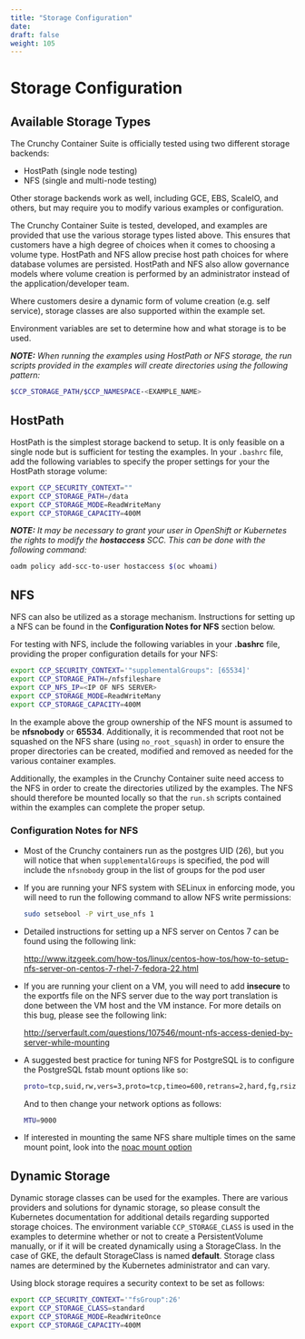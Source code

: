 ```yaml
---
title: "Storage Configuration"
date: 
draft: false
weight: 105
---
```



# Storage Configuration

## Available Storage Types

The Crunchy Container Suite is officially tested using two different storage backends:

- HostPath (single node testing)
- NFS (single and multi-node testing)

Other storage backends work as well, including GCE, EBS, ScaleIO, and
others, but may require you to modify various examples or configuration.

The Crunchy Container Suite is tested, developed, and examples are 
provided that use the various storage types listed above.  This 
ensures that customers have a high degree of choices when it comes 
to choosing a volume type.  HostPath and NFS allow precise host path
choices for where database volumes are persisted.  HostPath and NFS
also allow governance models where volume creation is performed
by an administrator instead of the application/developer team.

Where customers desire a dynamic form of volume creation (e.g. self service),
storage classes are also supported within the example set.

Environment variables are set to determine how and what storage
is to be used.

_**NOTE:** When running the examples using HostPath or NFS storage, the run scripts 
provided in the examples will create directories using the following pattern:_
```bash
$CCP_STORAGE_PATH/$CCP_NAMESPACE-<EXAMPLE_NAME>
```

## HostPath

HostPath is the simplest storage backend to setup. It is only feasible
on a single node but is sufficient for testing the examples.  In your `.bashrc`
file, add the following variables to specify the proper settings for your
the HostPath storage volume:
```bash
export CCP_SECURITY_CONTEXT=""
export CCP_STORAGE_PATH=/data
export CCP_STORAGE_MODE=ReadWriteMany
export CCP_STORAGE_CAPACITY=400M
```

_**NOTE:** It may be necessary to grant your user in OpenShift or Kubernetes the
rights to modify the **hostaccess** SCC. This can be done with the following command:_
```bash
oadm policy add-scc-to-user hostaccess $(oc whoami)
```

## NFS

NFS can also be utilized as a storage mechanism.  Instructions for setting up a NFS can be 
found in the **Configuration Notes for NFS** section below.

For testing with NFS, include the following variables in your **.bashrc** file, providing 
the proper configuration details for your NFS:
```bash
export CCP_SECURITY_CONTEXT='"supplementalGroups": [65534]'
export CCP_STORAGE_PATH=/nfsfileshare
export CCP_NFS_IP=<IP OF NFS SERVER>
export CCP_STORAGE_MODE=ReadWriteMany
export CCP_STORAGE_CAPACITY=400M
```

In the example above the group ownership of the NFS mount is assumed to be
**nfsnobody** or **65534**.  Additionally, it is recommended that root not be squashed on
the NFS share (using `no_root_squash`) in order to ensure the proper directories can be
created, modified and removed as needed for the various container examples.

Additionally, the examples in the Crunchy Container suite need access to the NFS in order to create
the directories utilized by the examples.  The NFS should therefore be mounted locally so that the 
`run.sh` scripts contained within the examples can complete the proper setup.

### Configuration Notes for NFS

- Most of the Crunchy containers run as the postgres UID (26), but you
will notice that when `supplementalGroups` is specified, the pod
will include the `nfsnobody` group in the list of groups for the pod user
- If you are running your NFS system with SELinux in enforcing mode, you will need to run the 
following command to allow NFS write permissions:

    ```bash
    sudo setsebool -P virt_use_nfs 1
    ```
- Detailed instructions for setting up a NFS server on Centos 7 can be found using the following link: 
    
    http://www.itzgeek.com/how-tos/linux/centos-how-tos/how-to-setup-nfs-server-on-centos-7-rhel-7-fedora-22.html

- If you are running your client on a VM, you will need to
add **insecure** to the exportfs file on the NFS server due to the way port
translation is done between the VM host and the VM instance.  For more details on this bug, please see the 
following link:

    http://serverfault.com/questions/107546/mount-nfs-access-denied-by-server-while-mounting

- A suggested best practice for tuning NFS for PostgreSQL is to configure the PostgreSQL fstab
mount options like so:

    ```bash
    proto=tcp,suid,rw,vers=3,proto=tcp,timeo=600,retrans=2,hard,fg,rsize=8192,wsize=8192
    ```

    And to then change your network options as follows:
    ```bash
    MTU=9000
    ```
- If interested in mounting the same NFS share multiple times on the same mount point,
look into the [noac mount option](https://www.novell.com/support/kb/doc.php?id=7010210)

## Dynamic Storage

Dynamic storage classes can be used for the examples.  There
are various providers and solutions for dynamic storage, so please consult 
the Kubernetes documentation for additional details regarding supported 
storage choices.  The environment variable `CCP_STORAGE_CLASS` is used
in the examples to determine whether or not to create a PersistentVolume
manually, or if it will be created dynamically using a StorageClass.  In
the case of GKE, the default StorageClass is named **default**.  Storage
class names are determined by the Kubernetes administrator and can vary.

Using block storage requires a security context to be set
as follows:
```bash
export CCP_SECURITY_CONTEXT='"fsGroup":26'
export CCP_STORAGE_CLASS=standard
export CCP_STORAGE_MODE=ReadWriteOnce
export CCP_STORAGE_CAPACITY=400M
```
